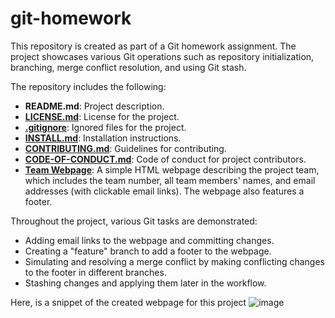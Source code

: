 # git-homework

This repository is created as part of a Git homework assignment. The project showcases various Git operations such as repository initialization, branching, merge conflict resolution, and using Git stash.

The repository includes the following:
- **README.md**: Project description.
- **[LICENSE.md](LICENSE)**: License for the project.
- **[.gitignore](.gitignore)**: Ignored files for the project.
- **[INSTALL.md](INSTALL.md)**: Installation instructions.
- **[CONTRIBUTING.md](CONTRIBUTING.md)**: Guidelines for contributing.
- **[CODE-OF-CONDUCT.md](CODE-OF-CONDUCT.md)**: Code of conduct for project contributors.
- **[Team Webpage](https://pmj-se-fall-24.github.io/git-homework/team.html)**: A simple HTML webpage describing the project team, which includes the team number, all team members' names, and email addresses (with clickable email links). The webpage also features a footer.

Throughout the project, various Git tasks are demonstrated:
- Adding email links to the webpage and committing changes.
- Creating a "feature" branch to add a footer to the webpage.
- Simulating and resolving a merge conflict by making conflicting changes to the footer in different branches.
- Stashing changes and applying them later in the workflow.

Here, is a snippet of the created webpage for this project
![image](https://github.com/user-attachments/assets/1694e257-99d8-403d-b960-edef857472b3)

